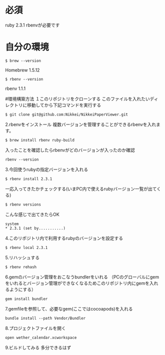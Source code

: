 # 必須
ruby 2.3.1
rbenvが必要です

# 自分の環境

```
$ brew --version
```
Homebrew 1.5.12

```
$ rbenv --version
```
rbenv 1.1.1


#環境構築方法
１このリポジトリをクローンする
このファイルを入れたいディレクトリに移動してから下記コマンドを実行する

```
$ git clone git@github.com:Nikkei/NikkeiPaperViewer.git
```

2.rbenvをインストール
複数バージョンを管理することができるrbenvを入れます。
```
$ brew install rbenv ruby-build
```
入ったことを確認したらrbenvがどのバージョンが入ったのか確認
```
rbenv --version
```

3.今回使うrubyの指定バージョンを入れる
```
$ rbenv install 2.3.1
```
一応入ってきたかチェックする(いまPC内で使えるrubyバージョン一覧が出てくる)
```
$ rbenv versions
```
こんな感じで出てきたらOK
```
system
* 2.3.1 (set by...........)
```

4.このリポジトリ内で利用するrubyのバージョンを設定する
```
$ rbenv local 2.3.1
```

5.リハッシュする
```
$ rbenv rehash
```

6.gemのバージョン管理をおこなうbundlerをいれる
（PCのグローバルにgemをいれるとバージョン管理ができなくなるためこのリポジトリ内にgemを入れるようにする）
```
gem install bundler
```

7.gemfileを参照して、必要なgem(ここではcocoapods)を入れる
```
bundle install --path Vendor/Bundler
```

8.プロジェクトファイルを開く
```
open wether_calendar.xcworkspace
```

9.ビルドしてみる
多分できるはず

